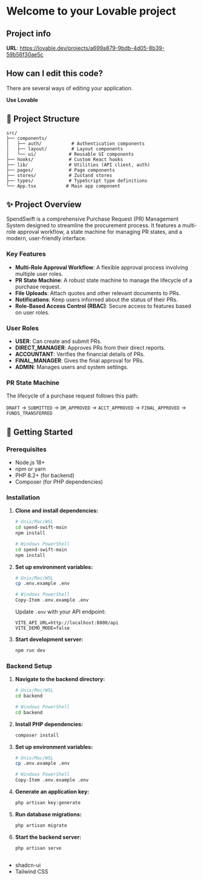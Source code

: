 # Welcome to your Lovable project

## Project info

**URL**: https://lovable.dev/projects/a699a879-9bdb-4d05-8b39-59b56f30ae5c

## How can I edit this code?

There are several ways of editing your application.

**Use Lovable**

## 📁 Project Structure

```
src/
├── components/
│   ├── auth/           # Authentication components
│   ├── layout/         # Layout components
│   └── ui/            # Reusable UI components
├── hooks/             # Custom React hooks
├── lib/               # Utilities (API client, auth)
├── pages/             # Page components
├── stores/            # Zustand stores
├── types/             # TypeScript type definitions
└── App.tsx           # Main app component
```

## ✨ Project Overview

SpendSwift is a comprehensive Purchase Request (PR) Management System designed to streamline the procurement process. It features a multi-role approval workflow, a state machine for managing PR states, and a modern, user-friendly interface.

### Key Features

- **Multi-Role Approval Workflow**: A flexible approval process involving multiple user roles.
- **PR State Machine**: A robust state machine to manage the lifecycle of a purchase request.
- **File Uploads**: Attach quotes and other relevant documents to PRs.
- **Notifications**: Keep users informed about the status of their PRs.
- **Role-Based Access Control (RBAC)**: Secure access to features based on user roles.

### User Roles

- **USER**: Can create and submit PRs.
- **DIRECT_MANAGER**: Approves PRs from their direct reports.
- **ACCOUNTANT**: Verifies the financial details of PRs.
- **FINAL_MANAGER**: Gives the final approval for PRs.
- **ADMIN**: Manages users and system settings.

### PR State Machine

The lifecycle of a purchase request follows this path:

`DRAFT` → `SUBMITTED` → `DM_APPROVED` → `ACCT_APPROVED` → `FINAL_APPROVED` → `FUNDS_TRANSFERRED`

## 🚀 Getting Started

### Prerequisites

- Node.js 18+ 
- npm or yarn
- PHP 8.2+ (for backend)
- Composer (for PHP dependencies)

### Installation

1. **Clone and install dependencies:**
   ```bash
   # Unix/Mac/WSL
   cd spend-swift-main
   npm install
   
   # Windows PowerShell
   cd spend-swift-main
   npm install
   ```

2. **Set up environment variables:**
   ```bash
   # Unix/Mac/WSL
   cp .env.example .env
   
   # Windows PowerShell
   Copy-Item .env.example .env
   ```
   
   Update `.env` with your API endpoint:
   ```
   VITE_API_URL=http://localhost:8000/api
   VITE_DEMO_MODE=false
   ```

3. **Start development server:**
   ```bash
   npm run dev
   ```

### Backend Setup

1. **Navigate to the backend directory:**
   ```bash
   # Unix/Mac/WSL
   cd backend
   
   # Windows PowerShell
   cd backend
   ```

2. **Install PHP dependencies:**
   ```bash
   composer install
   ```

3. **Set up environment variables:**
   ```bash
   # Unix/Mac/WSL
   cp .env.example .env
   
   # Windows PowerShell
   Copy-Item .env.example .env
   ```

4. **Generate an application key:**
   ```bash
   php artisan key:generate
   ```

5. **Run database migrations:**
   ```bash
   php artisan migrate
   ```

6. **Start the backend server:**
   ```bash
   php artisan serve
   ```
   ```
- shadcn-ui
- Tailwind CSS
